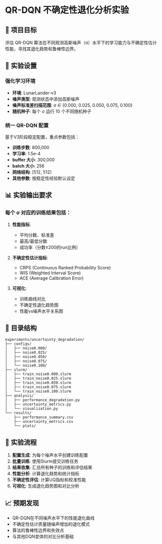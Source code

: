 # QR-DQN 不确定性退化分析实验

## 🎯 项目目标
评估 QR-DQN 算法在不同观测高斯噪声（σ）水平下的学习能力与不确定性估计性能，寻找其退化趋势和鲁棒性边界。

## 📌 实验设置

### 强化学习环境
- **环境**: LunarLander-v3
- **噪声类型**: 观测状态中添加高斯噪声
- **噪声标准差扫描范围**: σ ∈ {0.000, 0.025, 0.050, 0.075, 0.100}
- **随机种子**: 每个 σ 运行 10 个不同随机种子

### 统一 QR-DQN 配置
基于V3阶段稳定配置，重点参数包括：
- **训练步数**: 800,000
- **学习率**: 1.5e-4
- **buffer 大小**: 300,000
- **batch 大小**: 256
- **网络结构**: [512, 512]
- **其他参数**: 按稳定性经验默认设定

## 📊 实验输出要求

### 每个 σ 对应的训练结果包括：
1. **性能指标**:
   - 平均分数、标准差
   - 最高/最低分数
   - 成功率（分数≥200的run比例）

2. **不确定性估计指标**:
   - CRPS (Continuous Ranked Probability Score)
   - WIS (Weighted Interval Score)
   - ACE (Average Calibration Error)

3. **可视化**:
   - 训练曲线对比
   - 不确定性退化趋势图
   - 性能vs噪声水平关系图

## 📁 目录结构
```
experiments/uncertainty_degradation/
├── configs/
│   ├── noise0.000/
│   ├── noise0.025/
│   ├── noise0.050/
│   ├── noise0.075/
│   └── noise0.100/
├── slurm/
│   ├── train_noise0.000.slurm
│   ├── train_noise0.025.slurm
│   ├── train_noise0.050.slurm
│   ├── train_noise0.075.slurm
│   └── train_noise0.100.slurm
├── analysis/
│   ├── performance_degradation.py
│   ├── uncertainty_metrics.py
│   └── visualization.py
└── results/
    ├── performance_summary.csv
    ├── uncertainty_metrics.csv
    └── plots/
```

## 🔄 实验流程
1. **配置生成**: 为每个噪声水平创建训练配置
2. **批量训练**: 使用Slurm提交训练任务
3. **结果收集**: 汇总所有种子的训练和评估结果
4. **性能分析**: 计算退化趋势和统计指标
5. **不确定性评估**: 计算UQ指标和校准性能
6. **可视化**: 生成退化趋势图和对比分析

## 📈 预期发现
- QR-DQN在不同噪声水平下的性能退化曲线
- 不确定性估计质量随噪声增加的退化模式
- 算法的鲁棒性边界和失效点
- 与其他DQN变体的对比分析基础 